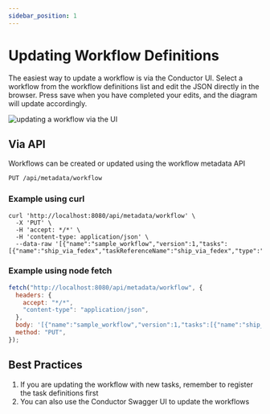 ```yaml
---
sidebar_position: 1
---
```


# Updating Workflow Definitions

The easiest way to update a workflow is via the Conductor UI. Select a workflow from the workflow definitions list and edit the JSON directly in the browser. Press save when you have completed your edits, and the diagram will update accordingly.

![updating a workflow via the UI](/img/workflow_update.jpg)

## Via API

Workflows can be created or updated using the workflow metadata API

```html
PUT /api/metadata/workflow
```

### Example using curl

```shell
curl 'http://localhost:8080/api/metadata/workflow' \
  -X 'PUT' \
  -H 'accept: */*' \
  -H 'content-type: application/json' \
  --data-raw '[{"name":"sample_workflow","version":1,"tasks":[{"name":"ship_via_fedex","taskReferenceName":"ship_via_fedex","type":"SIMPLE"}],"schemaVersion":2}]'
```

### Example using node fetch

```javascript
fetch("http://localhost:8080/api/metadata/workflow", {
  headers: {
    accept: "*/*",
    "content-type": "application/json",
  },
  body: '[{"name":"sample_workflow","version":1,"tasks":[{"name":"ship_via_fedex","taskReferenceName":"ship_via_fedex","type":"SIMPLE"}],"schemaVersion":2}]',
  method: "PUT",
});
```

## Best Practices

1. If you are updating the workflow with new tasks, remember to register the task definitions first
2. You can also use the Conductor Swagger UI to update the workflows
